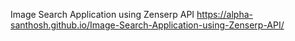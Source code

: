 Image Search Application using Zenserp API
https://alpha-santhosh.github.io/Image-Search-Application-using-Zenserp-API/
